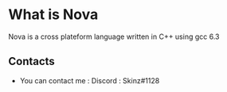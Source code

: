 
# What is Nova

  Nova is a cross plateform language written in C++ using gcc 6.3

## Contacts

  * You can contact me : Discord : Skinz#1128
  
